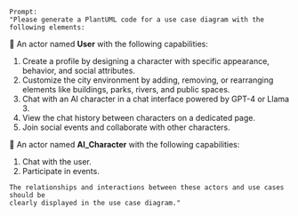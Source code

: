 ```
Prompt:
"Please generate a PlantUML code for a use case diagram with the following elements:
```
 An actor named **User** with the following capabilities:

1. Create a profile by designing a character with specific appearance, behavior, and social
    attributes.
2. Customize the city environment by adding, removing, or rearranging elements like
    buildings, parks, rivers, and public spaces.
3. Chat with an AI character in a chat interface powered by GPT-4 or Llama 3.
4. View the chat history between characters on a dedicated page.
5. Join social events and collaborate with other characters.

 An actor named **AI_Character** with the following capabilities:

1. Chat with the user.
2. Participate in events.

```
The relationships and interactions between these actors and use cases should be
clearly displayed in the use case diagram."
```
